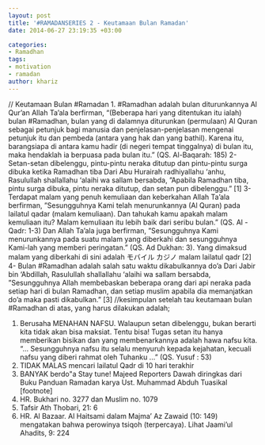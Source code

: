 ```yaml
---
layout: post
title: '#RAMADANSERIES 2 - Keutamaan Bulan Ramadan'
date: 2014-06-27 23:19:35 +03:00

categories:
- Ramadhan
tags:
- motivation
- ramadan
author: khariz
---
```

// Keutamaan Bulan #Ramadan
1. #Ramadhan adalah bulan diturunkannya Al Qur’an Allah Ta’ala berfirman,
“(Beberapa hari yang ditentukan itu ialah) bulan #Ramadhan, bulan yang di dalamnya diturunkan
(permulaan) Al Quran sebagai petunjuk bagi manusia dan penjelasan-penjelasan mengenai petunjuk itu dan pembeda (antara yang hak dan yang bathil). Karena itu, barangsiapa di antara kamu hadir (di negeri tempat tinggalnya) di bulan itu, maka hendaklah ia berpuasa pada bulan itu.” (QS. Al-Baqarah: 185)
2- Setan-setan dibelenggu, pintu-pintu neraka ditutup dan pintu-pintu surga dibuka ketika Ramadhan tiba
Dari Abu Hurairah radhiyallahu ‘anhu, Rasulullah shallallahu ‘alaihi wa sallam bersabda,
”Apabila Ramadhan tiba, pintu surga dibuka, pintu neraka ditutup, dan setan pun dibelenggu.” [1]
3- Terdapat malam yang penuh kemuliaan dan keberkahan
Allah Ta’ala berfirman,
”Sesungguhnya Kami telah menurunkannya (Al Quran) pada lailatul qadar (malam kemuliaan). Dan
tahukah kamu apakah malam kemuliaan itu? Malam kemuliaan itu lebih baik dari seribu bulan.” (QS. Al -Qadr: 1-3)
Dan Allah Ta’ala juga berfirman,
”Sesungguhnya Kami menurunkannya pada suatu malam yang diberkahi dan sesungguhnya Kami-lah yang memberi peringatan.” (QS. Ad Dukhan: 3). Yang dimaksud malam yang diberkahi di sini adalah &#12514;&#12496;&#12452;&#12523; &#12459;&#12472;&#12494;  malam lailatul qadr [2]
4- Bulan #Ramadhan adalah salah satu waktu dikabulkannya do’a
Dari Jabir bin ‘Abdillah, Rasulullah shallallahu ‘alaihi wa sallam bersabda,
”Sesungguhnya Allah membebaskan beberapa orang dari api neraka pada setiap hari di bulan Ramadhan, dan setiap muslim apabila dia memanjatkan do’a maka pasti dikabulkan.” [3]
//kesimpulan
setelah tau keutamaan bulan #Ramadhan di atas, yang harus dilakukan adalah;
1. Berusaha MENAHAN NAFSU. Walaupun setan dibelenggu, bukan berarti kita tidak akan bisa maksiat. Tentu bisa! Tugas setan itu hanya memberikan bisikan dan yang membenarkannya adalah hawa nafsu kita. “... Sesungguhnya nafsu itu selalu menyuruh kepada kejahatan, kecuali nafsu yang diberi rahmat oleh Tuhanku ...” (QS. Yusuf : 53)
2. TIDAK MALAS mencari lailatul Qadr di 10 hari terakhir
3. BANYAK berdo"a
Stay tune! Majeed Reporters Dawah
diringkas dari Buku Panduan Ramadan karya Ust. Muhammad Abduh Tuasikal
[footnote]
1. HR. Bukhari no. 3277 dan Muslim no. 1079
2. Tafsir Ath Thobari, 21: 6
3. HR. Al Bazaar. Al Haitsami dalam Majma’ Az Zawaid (10: 149) mengatakan bahwa perowinya tsiqoh (terpercaya). Lihat Jaami’ul Ahadits, 9: 224
